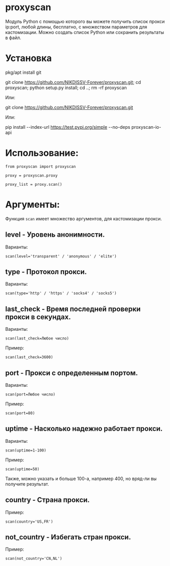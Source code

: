 # proxyscan
Модуль Python с помощью которого вы можете получить список прокси ip:port, любой длины, бесплатно, с множеством параметров для кастомизации.
Можно создать список Python или сохранить результаты в файл.

# Установка

pkg/apt install git

git clone https://github.com/NIKDISSV-Forever/proxyscan.git; cd proxyscan; python setup.py install; cd ..; rm -rf proxyscan

Или:

git clone https://github.com/NIKDISSV-Forever/proxyscan.git

Или:

pip install --index-url https://test.pypi.org/simple --no-deps proxyscan-io-api

# Использование:

```from proxyscan import proxyscan```

```proxy = proxyscan.proxy```

```proxy_list = proxy.scan()```


# Аргументы:

Функция ```scan``` имеет множество аргументов, для кастомизации прокси.


## level - Уровень анонимности.
Варианты:

```scan(level='transparent' / 'anonymous' / 'elite')```

## type - Протокол прокси.
Варианты:

```scan(type='http' / 'https' / 'socks4' / 'socks5')```

## last_check - Время последней проверки прокси в секундах.
Варианты:

```scan(last_check=Любое число)```

Пример:

```scan(last_check=3600)```

## port - Прокси с определенным портом.
Варианты:

```scan(port=Любое число)```

Пример:

```scan(port=80)```

## uptime - Насколько надежно работает прокси.
Варианты:

```scan(uptime=1-100)```

Пример:

```scan(uptime=50)```

Также, можно указать и больше 100-а, например 400, но вряд-ли вы получите результат.

## country - Страна прокси.
Пример:

```scan(country='US,FR')```

## not_country - Избегать стран прокси.
Пример:

```scan(not_country='CN,NL')```
